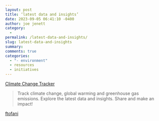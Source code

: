 ```yaml
---
layout: post
title: ‘latest data and insights’
date: 2023-09-05 06:41:10 -0400
author: joe jenett
category:
  - 
permalink: /latest-data-and-insights/
slug: latest-data-and-insights
summary: 
comments: true
categories:
  - "- environment"
  - resources
  - initiatives
---
```

<a title="Climate Change Tracker" href="https://climatechangetracker.org/">Climate Change Tracker</a>
<blockquote><p>Track climate change, global warming and greenhouse gas emissions. Explore the latest data and insights. Share and make an impact!</p></blockquote>
<a href="https://pinboard.in/u:ftofani">ftofani</a>

<a href="https://brid.gy/publish/mastodon"></a>